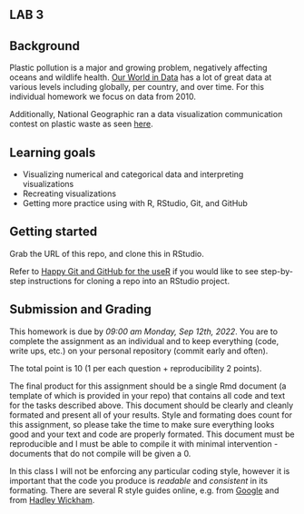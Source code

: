 LAB 3
-------------



## Background

Plastic pollution is a major and growing problem, negatively affecting oceans and wildlife health.
[Our World in Data](https://ourworldindata.org/plastic-pollution) has a lot of great data at various levels including globally, per country, and over time.
For this individual homework we focus on data from 2010.

Additionally, National Geographic ran a data visualization communication contest on plastic waste as seen [here](https://www.nationalgeographic.org/funding-opportunities/innovation-challenges/plastic/dataviz/).

## Learning goals

-   Visualizing numerical and categorical data and interpreting visualizations
-   Recreating visualizations
-   Getting more practice using with R, RStudio, Git, and GitHub

## Getting started

Grab the URL of this repo, and clone this in RStudio.

Refer to [Happy Git and GitHub for the useR](https://happygitwithr.com/rstudio-git-github.html) if you would like to see step-by-step instructions for cloning a repo into an RStudio project.

## Submission and Grading

This homework is due by *09:00 am Monday, Sep 12th, 2022*. You are to complete the assignment as an individual and to keep everything (code, write ups, etc.) on your personal repository (commit early and often). 

The total point is 10 (1 per each question + reproducibility 2 points). 

The final product for this assignment should be a single Rmd document (a template of which is provided in your repo) that contains all code and text for the tasks described above. This document should be clearly and cleanly formated and present all of your results. Style and formating does count for this assignment, so please take the time to make sure everything looks good and your text and code are properly formated. This document must be reproducible and I must be able to compile it with minimal intervention - documents that do not compile will be given a 0.

In this class I will not be enforcing any particular coding style, however it is important that the code you produce is *readable* and *consistent* in its formating. There are several R style guides online, e.g. from [Google](https://google.github.io/styleguide/Rguide.xml) and from [Hadley Wickham](http://r-pkgs.had.co.nz/style.html).

<br/>
